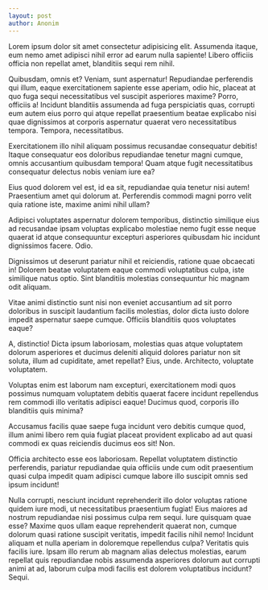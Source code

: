 ```yaml
---
layout: post
author: Anonim
---
```


Lorem ipsum dolor sit amet consectetur adipisicing elit. Assumenda itaque, eum nemo amet adipisci nihil error ad earum nulla sapiente! Libero officiis officia non repellat amet, blanditiis sequi rem nihil.

Quibusdam, omnis et? Veniam, sunt aspernatur! Repudiandae perferendis qui illum, eaque exercitationem sapiente esse aperiam, odio hic, placeat at quo fuga sequi necessitatibus vel suscipit asperiores maxime? Porro, officiis a!
Incidunt blanditiis assumenda ad fuga perspiciatis quas, corrupti eum autem eius porro qui atque repellat praesentium beatae explicabo nisi quae dignissimos at corporis aspernatur quaerat vero necessitatibus tempora. Tempora, necessitatibus.

Exercitationem illo nihil aliquam possimus recusandae consequatur debitis! Itaque consequatur eos doloribus repudiandae tenetur magni cumque, omnis accusantium quibusdam tempora! Quam atque fugit necessitatibus consequatur delectus nobis veniam iure ea?

Eius quod dolorem vel est, id ea sit, repudiandae quia tenetur nisi autem! Praesentium amet qui dolorum at. Perferendis commodi magni porro velit quia ratione iste, maxime animi nihil ullam?

Adipisci voluptates aspernatur dolorem temporibus, distinctio similique eius ad recusandae ipsam voluptas explicabo molestiae nemo fugit esse neque quaerat id atque consequuntur excepturi asperiores quibusdam hic incidunt dignissimos facere. Odio.

Dignissimos ut deserunt pariatur nihil et reiciendis, ratione quae obcaecati in! Dolorem beatae voluptatem eaque commodi voluptatibus culpa, iste similique natus optio. Sint blanditiis molestias consequuntur hic magnam odit aliquam.

Vitae animi distinctio sunt nisi non eveniet accusantium ad sit porro doloribus in suscipit laudantium facilis molestias, dolor dicta iusto dolore impedit aspernatur saepe cumque. Officiis blanditiis quos voluptates eaque?

A, distinctio! Dicta ipsum laboriosam, molestias quas atque voluptatem dolorum asperiores et ducimus deleniti aliquid dolores pariatur non sit soluta, illum ad cupiditate, amet repellat? Eius, unde. Architecto, voluptate voluptatem.

Voluptas enim est laborum nam excepturi, exercitationem modi quos possimus numquam voluptatem debitis quaerat facere incidunt repellendus rem commodi illo veritatis adipisci eaque! Ducimus quod, corporis illo blanditiis quis minima?

Accusamus facilis quae saepe fuga incidunt vero debitis cumque quod, illum animi libero rem quia fugiat placeat provident explicabo ad aut quasi commodi ex quas reiciendis ducimus eos sit! Non.

Officia architecto esse eos laboriosam. Repellat voluptatem distinctio perferendis, pariatur repudiandae quia officiis unde cum odit praesentium quasi culpa impedit quam adipisci cumque labore illo suscipit omnis sed ipsum incidunt!

Nulla corrupti, nesciunt incidunt reprehenderit illo dolor voluptas ratione quidem iure modi, ut necessitatibus praesentium fugiat! Eius maiores ad nostrum repudiandae nisi possimus culpa rem sequi. Iure quisquam quae esse?
Maxime quos ullam eaque reprehenderit quaerat non, cumque dolorum quasi ratione suscipit veritatis, impedit facilis nihil nemo! Incidunt aliquam et nulla aperiam in doloremque repellendus culpa? Veritatis quis facilis iure.
Ipsam illo rerum ab magnam alias delectus molestias, earum repellat quis repudiandae nobis assumenda asperiores dolorum aut corrupti animi at ad, laborum culpa modi facilis est dolorem voluptatibus incidunt? Sequi.
